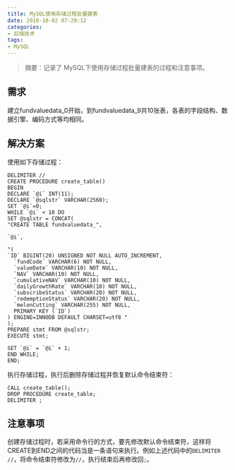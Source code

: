 ```yaml
---
title: MySQL使用存储过程批量建表
date: 2018-10-02 07:29:12
categories:
- 后端技术
tags:
- MySQL
---
```


> 摘要：记录了 MySQL下使用存储过程批量建表的过程和注意事项。

<!-- more -->

## 需求

建立fundvaluedata_0开始，到fundvaluedata_9共10张表，各表的字段结构、数据引擎、编码方式等均相同。

## 解决方案
使用如下存储过程：
```
DELIMITER //
CREATE PROCEDURE create_table()
BEGIN
DECLARE `@i` INT(11);
DECLARE `@sqlstr` VARCHAR(2560);
SET `@i`=0;
WHILE `@i` < 10 DO
SET @sqlstr = CONCAT(
"CREATE TABLE fundvaluedata_",

`@i`,

"(
`ID` BIGINT(20) UNSIGNED NOT NULL AUTO_INCREMENT,
  `fundCode` VARCHAR(6) NOT NULL,
  `valueDate` VARCHAR(10) NOT NULL,
  `NAV` VARCHAR(10) NOT NULL,
  `cumulativeNAV` VARCHAR(10) NOT NULL,
  `dailyGrowthRate` VARCHAR(10) NOT NULL,
  `subscribeStatus` VARCHAR(20) NOT NULL,
  `redemptionStatus` VARCHAR(20) NOT NULL,
  `melonCutting` VARCHAR(255) NOT NULL,
  PRIMARY KEY (`ID`)
) ENGINE=INNODB DEFAULT CHARSET=utf8 "
);
PREPARE stmt FROM @sqlstr;
EXECUTE stmt;

SET `@i` = `@i` + 1;
END WHILE;
END;
```

执行存储过程，执行后删除存储过程并恢复默认命令结束符：

```
CALL create_table();
DROP PROCEDURE create_table;
DELIMITER ;
```

## 注意事项
创建存储过程时，若采用命令行的方式，要先修改默认命令结束符，这样将CREATE到END之间的代码当是一条语句来执行。例如上述代码中的`DELIMITER //`，将命令结束符修改为`//`，执行结束后再修改回`;`。
